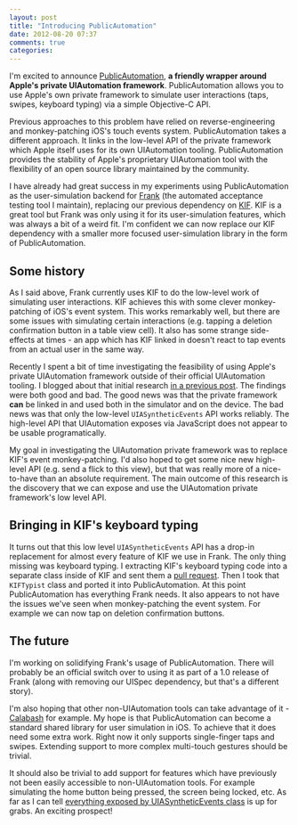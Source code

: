 ```yaml
---
layout: post
title: "Introducing PublicAutomation"
date: 2012-08-20 07:37
comments: true
categories: 
---
```


I'm excited to announce [PublicAutomation](http://github.com/TestingWithFrank/PublicAutomation), **a friendly wrapper around Apple's private UIAutomation framework**. PublicAutomation allows you to use Apple's own private framework to simulate user interactions (taps, swipes, keyboard typing) via a simple Objective-C API. 

Previous approaches to this problem have relied on reverse-engineering and monkey-patching iOS's touch events system. PublicAutomation takes a different approach. It links in the low-level API of the private framework which Apple itself uses for its own UIAutomation tooling. PublicAutomation provides the stability of Apple's proprietary UIAutomation tool with the flexibility of an open source library maintained by the community.

I have already had great success in my experiments using PublicAutomation as the user-simulation backend for [Frank](http://testingwithfrank.com) (the automated acceptance testing tool I maintain), replacing our previous dependency on [KIF](http://github.com/square/KIF). KIF is a great tool but Frank was only using it for its user-simulation features, which was always a bit of a weird fit. I'm confident we can now replace our KIF dependency with a smaller more focused user-simulation library in the form of PublicAutomation.

## Some history

As I said above, Frank currently uses KIF to do the low-level work of simulating user interactions. KIF achieves this with some clever monkey-patching of iOS's event system. This works remarkably well, but there are some issues with simulating certain interactions (e.g. tapping a deletion confirmation button in a table view cell). It also has some strange side-effects at times - an app which has KIF linked in doesn't react to tap events from an actual user in the same way. 

Recently I spent a bit of time investigating the feasibility of using Apple's private UIAutomation framework outside of their official UIAutomation tooling. I blogged about that initial research [in a previous post](/blog/2012/07/11/using-the-uiautomation-private-framework). The findings were both good and bad. The good news was that the private framework **can** be linked in and used both in the simulator and on the device. The bad news was that only the low-level `UIASyntheticEvents` API works reliably. The high-level API that UIAutomation exposes via JavaScript does not appear to be usable programatically.

My goal in investigating the UIAutomation private framework was to replace KIF's event monkey-patching. I'd also hoped to get some nice new high-level API (e.g. send a flick to this view), but that was really more of a nice-to-have than an absolute requirement. The main outcome of this research is the discovery that we can expose and use the UIAutomation private framework's low level API. 

## Bringing in KIF's keyboard typing

It turns out that this low level `UIASyntheticEvents` API has a drop-in replacement for almost every feature of KIF we use in Frank. The only thing missing was keyboard typing. I extracting KIF's keyboard typing code into a separate class inside of KIF and sent them a [pull request](https://github.com/square/KIF/pull/141). Then I took that `KIFTypist` class and ported it into PublicAutomation. At this point PublicAutomation has everything Frank needs. It also appears to not have the issues we've seen when monkey-patching the event system. For example we can now tap on deletion confirmation buttons.

## The future 

I'm working on solidifying Frank's usage of PublicAutomation. There will probably be an official switch over to using it as part of a 1.0 release of Frank (along with removing our UISpec dependency, but that's a different story).

I'm also hoping that other non-UIAutomation tools can take advantage of it - [Calabash](https://github.com/calabash/calabash-ios) for example. My hope is that PublicAutomation can become a standard shared library for user simulation in iOS. To achieve that it does need some extra work. Right now it only supports single-finger taps and swipes. Extending support to more complex multi-touch gestures should be trivial. 

It should also be trivial to add support for features which have previously not been easily accessible to non-UIAutomation tools. For example simulating the home button being pressed, the screen being locked, etc. As far as I can tell [everything exposed by UIASyntheticEvents class](https://github.com/TestingWithFrank/PublicAutomation/blob/master/PublicAutomation/UIAutomation.h#L937) is up for grabs. An exciting prospect!

